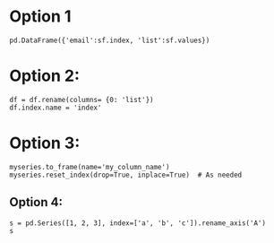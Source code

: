 # Option 1
~~~
pd.DataFrame({'email':sf.index, 'list':sf.values})
~~~

# Option 2: 
~~~
df = df.rename(columns= {0: 'list'})
df.index.name = 'index'
~~~

# Option 3:
~~~
myseries.to_frame(name='my_column_name')
myseries.reset_index(drop=True, inplace=True)  # As needed
~~~

## Option 4: 
~~~
s = pd.Series([1, 2, 3], index=['a', 'b', 'c']).rename_axis('A')
s
~~~
